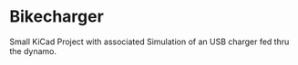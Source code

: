 # Bikecharger
Small KiCad Project with associated Simulation of an USB charger fed thru the dynamo.
